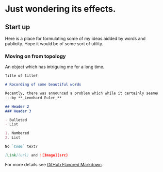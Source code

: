 # Just wondering its effects.

## Start up

Here is a place for formulating some of my ideas aidded by words and publicity. Hope it would be of some sort of utility.

### Moving on from topology

An object which has intriguing me for a long time.

```markdown
Title of title?

# Rocording of some beautiful words

Recently, there was announced a problem which while it certainly seemed to belong to geometry, was nevertheless so designed that it did not call for the determination of magnitude, nor could it be solved by quantitative calculation; consequently I did not hesitate to assign it to the geometry of position, especially since the solution required only the consideration of position, calculation being of no use.  
---by **_Leonhard Euler_**

## Header 2
### Header 3

- Bulleted
- List

1. Numbered
2. List

No `Code` text?

[Link](url) and ![Image](src)
```

For more details see [GitHub Flavored Markdown](https://guides.github.com/features/mastering-markdown/).


